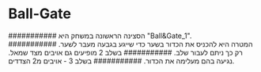 # Ball-Gate

########### הסצינה הראשונה במשחק היא "Ball&Gate_1".  
########### המטרה היא להכניס את הכדור בשער כדי שייגע בגבעה מעבר לשער. רק כך ניתם לעבור שלב.
########### בשלב 2 מופיעים גם אויבים מצד שמאל. נגיעה בהם מעלימה את הכדור.
########### בשלב 3 - אויבים מ2 הצדדים.

